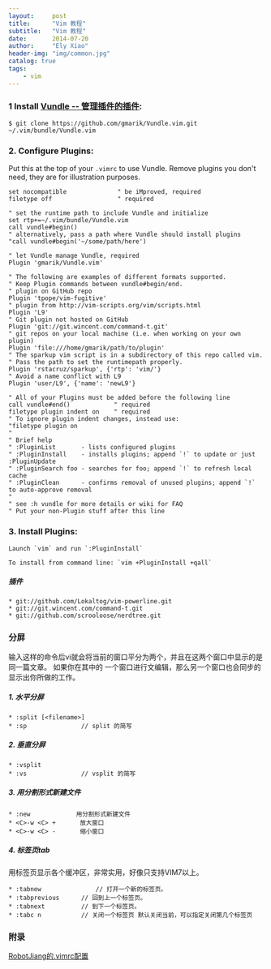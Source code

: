 ```yaml
---
layout:     post
title:      "Vim 教程"
subtitle:   "Vim 教程"
date:       2014-07-20
author:     "Ely Xiao"
header-img: "img/common.jpg"
catalog: true
tags:
    - vim
---
```


### 1 Install [Vundle -- 管理插件的插件](https://github.com/gmarik/Vundle.vim):
```
$ git clone https://github.com/gmarik/Vundle.vim.git ~/.vim/bundle/Vundle.vim
```

### 2. Configure Plugins:
Put this at the top of your `.vimrc` to use Vundle. Remove plugins you don't need, they are for illustration purposes.

```vim
set nocompatible              " be iMproved, required
filetype off                  " required

" set the runtime path to include Vundle and initialize
set rtp+=~/.vim/bundle/Vundle.vim
call vundle#begin()
" alternatively, pass a path where Vundle should install plugins
"call vundle#begin('~/some/path/here')

" let Vundle manage Vundle, required
Plugin 'gmarik/Vundle.vim'

" The following are examples of different formats supported.
" Keep Plugin commands between vundle#begin/end.
" plugin on GitHub repo
Plugin 'tpope/vim-fugitive'
" plugin from http://vim-scripts.org/vim/scripts.html
Plugin 'L9'
" Git plugin not hosted on GitHub
Plugin 'git://git.wincent.com/command-t.git'
" git repos on your local machine (i.e. when working on your own plugin)
Plugin 'file:///home/gmarik/path/to/plugin'
" The sparkup vim script is in a subdirectory of this repo called vim.
" Pass the path to set the runtimepath properly.
Plugin 'rstacruz/sparkup', {'rtp': 'vim/'}
" Avoid a name conflict with L9
Plugin 'user/L9', {'name': 'newL9'}

" All of your Plugins must be added before the following line
call vundle#end()            " required
filetype plugin indent on    " required
" To ignore plugin indent changes, instead use:
"filetype plugin on
"
" Brief help
" :PluginList       - lists configured plugins
" :PluginInstall    - installs plugins; append `!` to update or just :PluginUpdate
" :PluginSearch foo - searches for foo; append `!` to refresh local cache
" :PluginClean      - confirms removal of unused plugins; append `!` to auto-approve removal
"
" see :h vundle for more details or wiki for FAQ
" Put your non-Plugin stuff after this line
```

### 3. Install Plugins:
```
Launch `vim` and run `:PluginInstall`

To install from command line: `vim +PluginInstall +qall`
```


##### 插件
```
* git://github.com/Lokaltog/vim-powerline.git
* git://git.wincent.com/command-t.git
* git://github.com/scrooloose/nerdtree.git
```

### 分屏
输入这样的命令后vi就会将当前的窗口平分为两个，并且在这两个窗口中显示的是同一篇文章。
如果你在其中的 一个窗口进行文编辑，那么另一个窗口也会同步的显示出你所做的工作。
##### 1. 水平分屏
```
* :split [<filename>]
* :sp				// split 的简写
```

##### 2. 垂直分屏
```
* :vsplit
* :vs				// vsplit 的简写
```

##### 3. 用分割形式新建文件
```
* :new 　　　　　　　用分割形式新建文件
* <C>-w <C> +　　　　放大窗口
* <C>-w <C> -　　　　缩小窗口
```

##### 4. 标签页tab
用标签页显示各个缓冲区，非常实用，好像只支持VIM7以上。
```
* :tabnew				// 打开一个新的标签页。
* :tabprevious		// 回到上一个标签页。
* :tabnext			// 到下一个标签页。
* :tabc n 			// 关闭一个标签页 默认关闭当前，可以指定关闭第几个标签页 
```

### 附录
[RobotJiang的.vimrc配置](https://github.com/RobotJiang/myVimConfig/blob/master/.vimrc)
